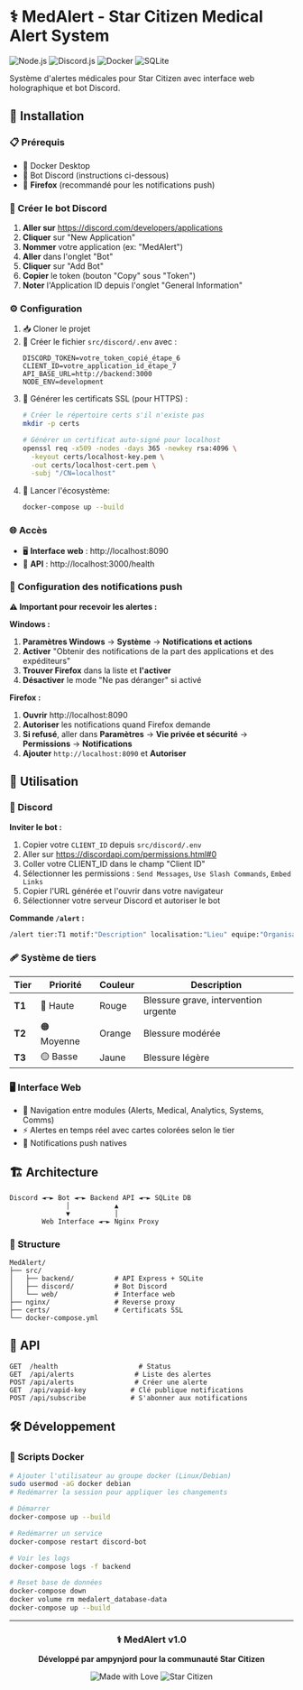 # ⚕️ MedAlert - Star Citizen Medical Alert System

![Node.js](https://img.shields.io/badge/Node.js-339933?style=for-the-badge&logo=node.js&logoColor=white)
![Discord.js](https://img.shields.io/badge/Discord.js-5865F2?style=for-the-badge&logo=discord&logoColor=white)
![Docker](https://img.shields.io/badge/Docker-2496ED?style=for-the-badge&logo=docker&logoColor=white)
![SQLite](https://img.shields.io/badge/SQLite-003B57?style=for-the-badge&logo=sqlite&logoColor=white)

Système d'alertes médicales pour Star Citizen avec interface web holographique et bot Discord.

## 🚀 Installation

### 📋 Prérequis
- 🐳 Docker Desktop
- 🤖 Bot Discord (instructions ci-dessous)
- 🦊 **Firefox** (recommandé pour les notifications push)

### 🤖 Créer le bot Discord
1. **Aller sur** https://discord.com/developers/applications
2. **Cliquer** sur "New Application"
3. **Nommer** votre application (ex: "MedAlert")
4. **Aller** dans l'onglet "Bot"
5. **Cliquer** sur "Add Bot"
6. **Copier** le token (bouton "Copy" sous "Token")
7. **Noter** l'Application ID depuis l'onglet "General Information"

### ⚙️ Configuration
1. 📥 Cloner le projet
2. 🔧 Créer le fichier `src/discord/.env` avec :
   ```env
   DISCORD_TOKEN=votre_token_copié_étape_6
   CLIENT_ID=votre_application_id_étape_7
   API_BASE_URL=http://backend:3000
   NODE_ENV=development
   ```
3. 🔐 Générer les certificats SSL (pour HTTPS) :
   ```bash
   # Créer le répertoire certs s'il n'existe pas
   mkdir -p certs

   # Générer un certificat auto-signé pour localhost
   openssl req -x509 -nodes -days 365 -newkey rsa:4096 \
     -keyout certs/localhost-key.pem \
     -out certs/localhost-cert.pem \
     -subj "/CN=localhost"
   ```
4. 🚀 Lancer l'écosystème:
   ```bash
   docker-compose up --build
   ```

### 🌐 Accès
- 🖥️ **Interface web** : http://localhost:8090
- 🔗 **API** : http://localhost:3000/health

### 🔔 Configuration des notifications push

**⚠️ Important pour recevoir les alertes :**

**Windows :**
1. **Paramètres Windows** → **Système** → **Notifications et actions**
2. **Activer** "Obtenir des notifications de la part des applications et des expéditeurs"
3. **Trouver Firefox** dans la liste et **l'activer**
4. **Désactiver** le mode "Ne pas déranger" si activé

**Firefox :**
1. **Ouvrir** http://localhost:8090
2. **Autoriser** les notifications quand Firefox demande
3. **Si refusé**, aller dans **Paramètres** → **Vie privée et sécurité** → **Permissions** → **Notifications**
4. **Ajouter** `http://localhost:8090` et **Autoriser**

## 🎯 Utilisation

### 🤖 Discord
**Inviter le bot :**
1. Copier votre `CLIENT_ID` depuis `src/discord/.env`
2. Aller sur https://discordapi.com/permissions.html#0
3. Coller votre CLIENT_ID dans le champ "Client ID"
4. Sélectionner les permissions : `Send Messages`, `Use Slash Commands`, `Embed Links`
5. Copier l'URL générée et l'ouvrir dans votre navigateur
6. Sélectionner votre serveur Discord et autoriser le bot

**Commande `/alert` :**
```bash
/alert tier:T1 motif:"Description" localisation:"Lieu" equipe:"Organisation"
```

### 🩹 Système de tiers
| Tier | Priorité | Couleur | Description |
|------|----------|---------|-------------|
| **T1** | 🔴 Haute | Rouge | Blessure grave, intervention urgente |
| **T2** | 🟠 Moyenne | Orange | Blessure modérée |
| **T3** | 🟡 Basse | Jaune | Blessure légère |

### 🖥️ Interface Web
- 🧭 Navigation entre modules (Alerts, Medical, Analytics, Systems, Comms)
- ⚡ Alertes en temps réel avec cartes colorées selon le tier
- 🔔 Notifications push natives

## 🏗️ Architecture

```
Discord ◄─► Bot ◄─► Backend API ◄─► SQLite DB
              │           ▲
              ▼           │
        Web Interface ◄─► Nginx Proxy
```

### 📁 Structure
```
MedAlert/
├── src/
│   ├── backend/          # API Express + SQLite
│   ├── discord/          # Bot Discord
│   └── web/              # Interface web
├── nginx/                # Reverse proxy
├── certs/                # Certificats SSL
└── docker-compose.yml
```

## 🔗 API

```http
GET  /health                    # Status
GET  /api/alerts               # Liste des alertes
POST /api/alerts               # Créer une alerte
GET  /api/vapid-key           # Clé publique notifications
POST /api/subscribe           # S'abonner aux notifications
```

## 🛠️ Développement

### 🐳 Scripts Docker
```bash
# Ajouter l'utilisateur au groupe docker (Linux/Debian)
sudo usermod -aG docker debian
# Redémarrer la session pour appliquer les changements

# Démarrer
docker-compose up --build

# Redémarrer un service
docker-compose restart discord-bot

# Voir les logs
docker-compose logs -f backend

# Reset base de données
docker-compose down
docker volume rm medalert_database-data
docker-compose up --build
```

---

<div align="center">

### ⚕️ MedAlert v1.0
**Développé par ampynjord pour la communauté Star Citizen**

![Made with Love](https://img.shields.io/badge/Made%20with-❤️-red)
![Star Citizen](https://img.shields.io/badge/Star%20Citizen-Medical%20Division-blue)

</div>